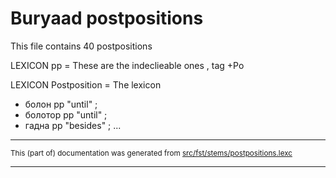 # Buryaad postpositions

This file contains 40 postpositions

LEXICON pp  = These are the indeclieable ones , tag +Po

LEXICON Postposition   = The lexicon

* болон pp "until" ;   
* болотор pp "until" ;   
* гадна pp "besides" ;  ... 

* * *

<small>This (part of) documentation was generated from [src/fst/stems/postpositions.lexc](https://github.com/giellalt/lang-bxr/blob/main/src/fst/stems/postpositions.lexc)</small>

---

